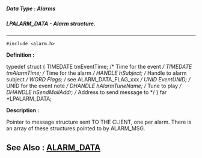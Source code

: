 ##### Data Type : Alarms
##### LPALARM_DATA - Alarm structure.
---
```
#include <alarm.h>
```

**Definition :**

typedef struct {
   TIMEDATE tmEventTime;    /* Time for the event  */
   TIMEDATE tmAlarmTime;    /* Time for the alarm */
   HANDLE   hSubject;       /* Handle to alarm subject */
   WORD     Flags;          /* see ALARM_DATA_FLAG_xxx */
   UNID     EventUNID;      /* UNID for the event note */
   DHANDLE   hAlarmTuneName; /* Tune to play */
   DHANDLE   hSendMailAddr;  /* Address to send message to */
} far *LPALARM_DATA;

**Description :**

Pointer to message structure sent TO THE CLIENT, one per alarm.  There is an array of these structures pointed to by ALARM_MSG.


**See Also :**
[ALARM_DATA](/domino-c-api-docs/reference/Data/ALARM_DATA)
---
